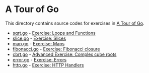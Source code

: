 A Tour of Go
================================================================================

This directory contains source codes for exercises in
[A Tour of Go](http://tour.golang.org/).

- [sqrt.go](sqrt.go) - [Exercise: Loops and Functions](http://tour.golang.org/#25)
- [slice.go](slice.go) - [Exercise: Slices](http://tour.golang.org/#38)
- [map.go](map.go) - [Exercise: Maps](http://tour.golang.org/#43)
- [fibonacci.go](fibonacci.go) - [Exercise: Fibonacci closure](http://tour.golang.org/#46)
- [cbrt.go](cbrt.go) - [Advanced Exercise: Complex cube roots](http://tour.golang.org/#50)
- [error.go](error.go) - [Exercise: Errors](http://tour.golang.org/#58)
- [http.go](http.go) - [Exercise: HTTP Handlers](http://tour.golang.org/#60)
